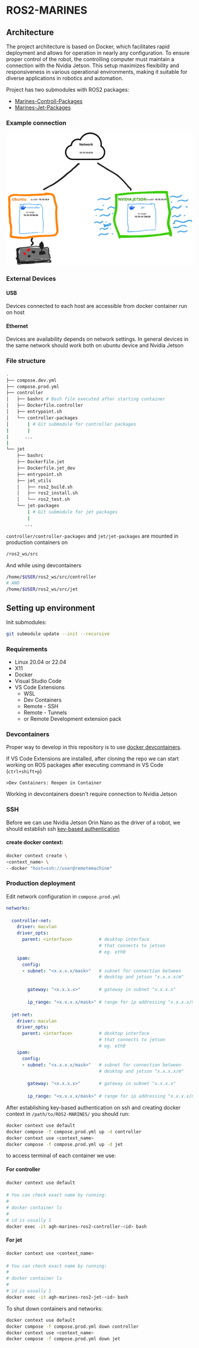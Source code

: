 # ROS2-MARINES
## Architecture

The project architecture is based on Docker, which facilitates rapid deployment and allows for operation in nearly any configuration. To ensure proper control of the robot, the controlling computer must maintain a connection with the Nvidia Jetson. This setup maximizes flexibility and responsiveness in various operational environments, making it suitable for diverse applications in robotics and automation.

Project has two submodules with ROS2 packages:
- [Marines-Controll-Packages](https://github.com/PFlak/Marines-Controller-Packages)
- [Marines-Jet-Packages](https://github.com/PFlak/Marines-Jet-Packages)

### Example connection
![example connection](./images/prod_connection.png)

### External Devices

#### USB

Devices connected to each host are accessible from docker container run on host

#### Ethernet

Devices are availability depends on network settings. In general devices in the same network should work both on ubuntu device and Nvidia Jetson

### File structure
```bash
.
├── compose.dev.yml
├── compose.prod.yml
├── controller
│   ├── bashrc # Bash file executed after starting container 
│   ├── Dockerfile.controller
│   ├── entrypoint.sh
│   └── controller-packages
│       | # Git submodule for controller packages
|       |
|      ...
|
└── jet
    ├── bashrc
    ├── Dockerfile.jet
    ├── Dockerfile.jet_dev
    ├── entrypoint.sh
    ├── jet_utils           
    │   ├── ros2_build.sh
    │   ├── ros2_install.sh
    │   └── ros2_test.sh
    └── jet-packages
        | # Git submodule for jet packages
        |
       ...
```

`controller/controller-packages` and `jet/jet-packages` are mounted in production containers on
```bash
/ros2_ws/src
```
And while using devcontainers
```bash
/home/$USER/ros2_ws/src/controller
# AND
/home/$USER/ros2_ws/src/jet
```


## Setting up environment

Init submodules:
```bash
git submodule update --init --recursive
```

### Requirements

- Linux 20.04 or 22.04
- X11
- Docker
- Visual Studio Code
- VS Code Extensions
  - WSL
  - Dev Containers
  - Remote - SSH
  - Remote - Tunnels
  - or Remote Development extension pack

### Devcontainers
Proper way to develop in this repository is to use [docker devcontainers](https://code.visualstudio.com/docs/devcontainers/containers).

If VS Code Extensions are installed, after cloning the repo we can start working on ROS packages after executing command in VS Code (`ctrl+shift+p`)
```
>Dev Containers: Reopen in Container
```

Working in devcontainers doesn't require connection to Nvidia Jetson

### SSH
Before we can use Nvidia Jetson Orin Nano as the driver of a robot, we should establish ssh [key-based authentication](https://www.digitalocean.com/community/tutorials/how-to-configure-ssh-key-based-authentication-on-a-linux-server)
#### create docker context:
```bash
docker context create \
<context_name> \
--docker "host=ssh://user@remotemachine"
```

### Production deployment

Edit network configuration in `compose.prod.yml`

```yml
networks:

  controller-net:
    driver: macvlan
    driver_opts:
      parent: <interface>          # desktop interface
                                   # that connects to jetson
                                   # eg. eth0
    ipam:
      config:
      - subnet: "<x.x.x.x/mask>"   # subnet for connection between 
                                   # desktop and jetson "x.x.x.x/m"

        gateway: "<x.x.x.x>"       # gateway in subnet "x.x.x.x"

        ip_range: "<x.x.x.x/mask>" # range for ip addressing "x.x.x.x/m"

  jet-net:
    driver: macvlan
    driver_opts:
      parent: <interface>          # desktop interface 
                                   # that connects to jetson
                                   # eg. eth0
    ipam:
      config:
      - subnet: "<x.x.x.x/mask>"   # subnet for connection between 
                                   # desktop and jetson "x.x.x.x/m"

        gateway: "<x.x.x.x>"       # gateway in subnet "x.x.x.x"

        ip_range: "<x.x.x.x/mask>" # range for ip addressing "x.x.x.x/m"
```

After establishing key-based authentication on ssh and creating docker context in `/path/to/ROS2-MARINES/` you should run:
```bash
docker context use default
docker compose -f compose.prod.yml up -d controller
docker context use <context_name>
docker compose -f compose.prod.yml up -d jet
```

to access terminal of each container we use:
#### For controller

```bash
docker context use default

# You can check exact name by running:
#
# docker container ls
#
# id is usually 1
docker exec -it agh-marines-ros2-controller-<id> bash
```

#### For jet

```bash
docker context use <context_name>

# You can check exact name by running:
#
# docker container ls
#
# id is usually 1
docker exec -it agh-marines-ros2-jet-<id> bash
```

To shut down containers and networks:
```bash
docker context use default
docker compose -f compose.prod.yml down controller
docker context use <context_name>
docker compose -f compose.prod.yml down jet
```



